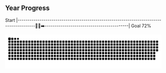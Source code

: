 ## Year Progress
Start |---------------------------------------------------------------------------------------🚴‍♂️➡️------------------------------------------| Goal 72%

![github-contribution-grid-snake](https://raw.githubusercontent.com/takumi12311123/takumi12311123/master/img/snake.svg) 
